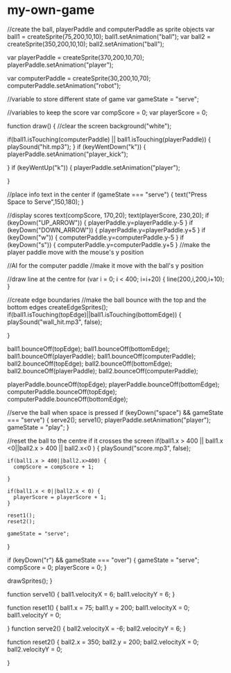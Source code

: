 # my-own-game
//create the ball, playerPaddle and computerPaddle as sprite objects
var ball1 = createSprite(75,200,10,10);
ball1.setAnimation("ball");
var ball2 = createSprite(350,200,10,10);
ball2.setAnimation("ball");

var playerPaddle = createSprite(370,200,10,70);
playerPaddle.setAnimation("player");

var computerPaddle = createSprite(30,200,10,70);
computerPaddle.setAnimation("robot");

//variable to store different state of game
var gameState = "serve";

//variables to keep the score
var compScore = 0;
var playerScore = 0;


function draw() {
  //clear the screen
  background("white");
  
  if(ball1.isTouching(computerPaddle) || ball1.isTouching(playerPaddle)) {
   playSound("hit.mp3");
  }
if (keyWentDown("k")) {
playerPaddle.setAnimation("player_kick");
      
 }
if (keyWentUp("k")) {
playerPaddle.setAnimation("player");
        
  }
    
  
  
  //place info text in the center
  if (gameState === "serve") {
    text("Press Space to Serve",150,180);
  }
   
  //display scores
  text(compScore, 170,20);
  text(playerScore, 230,20);
  if (keyDown("UP_ARROW")) {
    playerPaddle.y=playerPaddle.y-5
  }
  if (keyDown("DOWN_ARROW")) {
    playerPaddle.y=playerPaddle.y+5
  }
  if (keyDown("w")) {
    computerPaddle.y=computerPaddle.y-5
  }
  if (keyDown("s")) {
    computerPaddle.y=computerPaddle.y+5
  }
  //make the player paddle move with the mouse's y position
  
  //AI for the computer paddle
  //make it move with the ball's y position
 
  
  //draw line at the centre
  for (var i = 0; i < 400; i=i+20) {
    line(200,i,200,i+10);
  }
  
  
  //create edge boundaries
  //make the ball bounce with the top and the bottom edges
  createEdgeSprites();
   if(ball1.isTouching(topEdge)||ball1.isTouching(bottomEdge)) {
   playSound("wall_hit.mp3", false);
        
  }
  
  ball1.bounceOff(topEdge);
  ball1.bounceOff(bottomEdge);
  ball1.bounceOff(playerPaddle);
  ball1.bounceOff(computerPaddle);
  ball2.bounceOff(topEdge);
  ball2.bounceOff(bottomEdge);
  ball2.bounceOff(playerPaddle);
  ball2.bounceOff(computerPaddle);
  
  playerPaddle.bounceOff(topEdge);
  playerPaddle.bounceOff(bottomEdge);
  computerPaddle.bounceOff(topEdge);
  computerPaddle.bounceOff(bottomEdge);
  
  
  //serve the ball when space is pressed
  if (keyDown("space") &&  gameState === "serve") {
    serve2();
    serve1();
     playerPaddle.setAnimation("player");
    gameState = "play";
  }
  
 
  //reset the ball to the centre if it crosses the screen
  if(ball1.x > 400 || ball1.x <0||ball2.x > 400 || ball2.x<0 ) {
  playSound("score.mp3", false);
      
    if(ball1.x > 400||ball2.x>400) {
      compScore = compScore + 1;
     
    }
    
    if(ball1.x < 0||ball2.x < 0) {
      playerScore = playerScore + 1;
    }
    
    reset1();
    reset2();
   
    gameState = "serve";
  }
  
  
 
  if (keyDown("r") && gameState === "over") {
    gameState = "serve";
    compScore = 0;
    playerScore = 0;
  }
  
  drawSprites();
}

function serve1() {
  ball1.velocityX = 6;
  ball1.velocityY = 6;
}

function reset1() {
  ball1.x = 75;
  ball1.y = 200;
  ball1.velocityX = 0;
  ball1.velocityY = 0;
  
}
function serve2() {
  ball2.velocityX = -6;
  ball2.velocityY = 6;
}

function reset2() {
  ball2.x = 350;
  ball2.y = 200;
  ball2.velocityX = 0;
  ball2.velocityY = 0;
  
}
